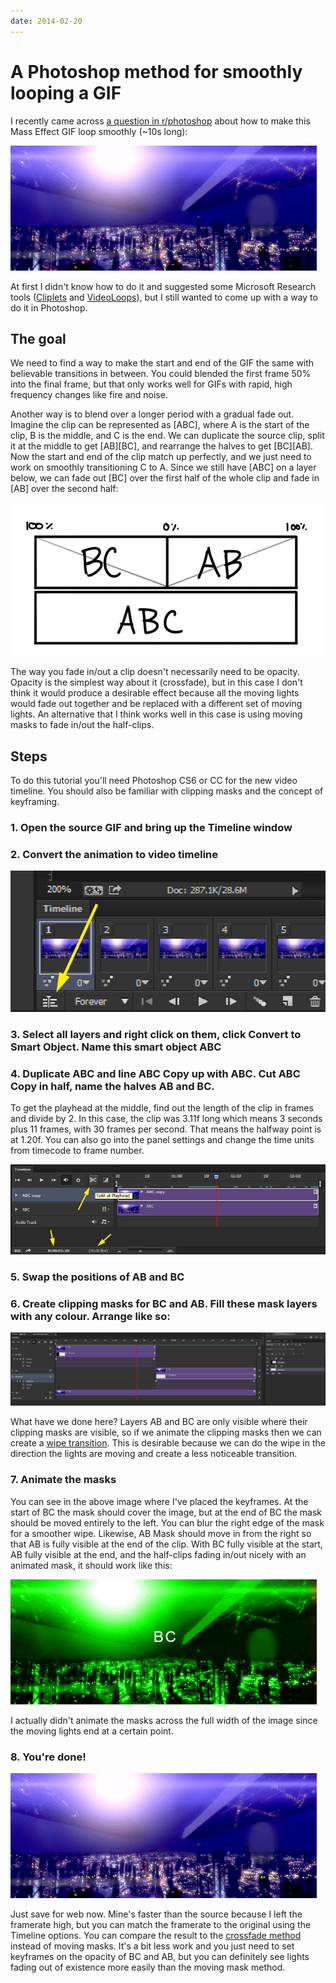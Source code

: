 ```yaml
---
date: 2014-02-20
---
```


# A Photoshop method for smoothly looping a GIF

I recently came across [a question in r/photoshop](http://www.reddit.com/r/photoshop/comments/1yboew/how_do_i_loop_this_slightly_complex_gif_in/) about how to make this Mass Effect GIF loop smoothly (~10s long):

![](source.gif)

At first I didn't know how to do it and suggested some Microsoft Research tools ([Cliplets](http://research.microsoft.com/en-us/um/redmond/projects/clipletsdesktop/) and [VideoLoops](http://research.microsoft.com/en-us/downloads/d02f3198-7896-45eb-89e8-5a75859b67c8/)), but I still wanted to come up with a way to do it in Photoshop.

## The goal
We need to find a way to make the start and end of the GIF the same with believable transitions in between. You could blended the first frame 50% into the final frame, but that only works well for GIFs with rapid, high frequency changes like fire and noise.

Another way is to blend over a longer period with a gradual fade out. Imagine the clip can be represented as [ABC], where A is the start of the clip, B is the middle, and C is the end. We can duplicate the source clip, split it at the middle to get [AB][BC], and rearrange the halves to get [BC][AB]. Now the start and end of the clip match up perfectly, and we just need to work on smoothly transitioning C to A. Since we still have [ABC] on a layer below, we can fade out [BC] over the first half of the whole clip and fade in [AB] over the second half:

![](sketch.jpg)

The way you fade in/out a clip doesn't necessarily need to be opacity. Opacity is the simplest way about it (crossfade), but in this case I don't think it would produce a desirable effect because all the moving lights would fade out together and be replaced with a different set of moving lights. An alternative that I think works well in this case is using moving masks to fade in/out the half-clips.

## Steps
To do this tutorial you'll need Photoshop CS6 or CC for the new video timeline. You should also be familiar with clipping masks and the concept of keyframing.

### 1. Open the source GIF and bring up the Timeline window
### 2. Convert the animation to video timeline
![](convertbutton.jpg)
### 3. Select all layers and right click on them, click Convert to Smart Object. Name this smart object ABC
### 4. Duplicate ABC and line ABC Copy up with ABC. Cut ABC Copy in half, name the halves AB and BC.
To get the playhead at the middle, find out the length of the clip in frames and divide by 2. In this case, the clip was 3.11f long which means 3 seconds plus 11 frames, with 30 frames per second. That means the halfway point is at 1.20f. You can also go into the panel settings and change the time units from timecode to frame number.

![](split.jpg)
### 5. Swap the positions of AB and BC
### 6. Create clipping masks for BC and AB. Fill these mask layers with any colour. Arrange like so:
[![](layers.JPG)](layers.JPG)

What have we done here? Layers AB and BC are only visible where their clipping masks are visible, so if we animate the clipping masks then we can create a [wipe transition](http://www.youtube.com/watch?v=usXca7W_jvM). This is desirable because we can do the wipe in the direction the lights are moving and create a less noticeable transition.

### 7. Animate the masks
You can see in the above image where I've placed the keyframes. At the start of BC the mask should cover the image, but at the end of BC the mask should be moved entirely to the left. You can blur the right edge of the mask for a smoother wipe. Likewise, AB Mask should move in from the right so that AB is fully visible at the end of the clip. With BC fully visible at the start, AB fully visible at the end, and the half-clips fading in/out nicely with an animated mask, it should work like this:

![](layers.gif)

I actually didn't animate the masks across the full width of the image since the moving lights end at a certain point.

### 8. You're done!
![](citadel_looping.gif)

Just save for web now. Mine's faster than the source because I left the framerate high, but you can match the framerate to the original using the Timeline options. You can compare the result to the [crossfade method](crossfade_method.gif) instead of moving masks. It's a bit less work and you just need to set keyframes on the opacity of BC and AB, but you can definitely see lights fading out of existence more easily than the moving mask method.